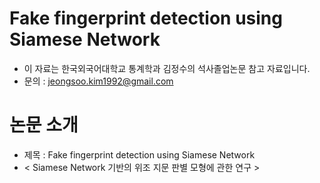 # Fake fingerprint detection using Siamese Network
* 이 자료는 한국외국어대학교 통계학과 김정수의 석사졸업논문 참고 자료입니다.
* 문의 : jeongsoo.kim1992@gmail.com

# 논문 소개
* 제목 : Fake fingerprint detection using Siamese Network
* < Siamese Network 기반의 위조 지문 판별 모형에 관한 연구 >
